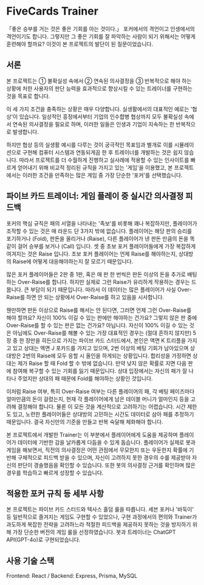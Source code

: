 # FiveCards Trainer

「좋은 승부를 거는 것은 좋은 기회를 아는 것이다.」 포커에서의 격언이고 인생에서의 격언이기도 합니다. 그렇지만 그 좋은 기회를 잘 파악하는 사람이 되기 위해서는 어떻게 훈련해야 할까요? 이것이 본 프로젝트의 발단이 된 질문이었습니다.

## 서론

본 프로젝트는 ① 불확실성 속에서 ② 연속된 의사결정을 ③ 반복적으로 해야 하는 상황에 처한 사용자의 판단 능력을 효과적으로 향상시킬 수 있는 트레이너를 구현하는 것을 목표로 합니다.

이 세 가지 조건을 충족하는 상황은 매우 다양합니다. 실생활에서의 대표적인 예로는 '협상'이 있습니다. 일상적인 흥정에서부터 기업의 인수합병 협상까지 모두 불확실성 속에서 연속된 의사결정을 필요로 하며, 이러한 일들은 인생과 기업이 지속하는 한 반복적으로 발생합니다.

하지만 협상 등의 실생활 예시를 다루는 것이 궁극적인 목표임과 별개로 이를 시뮬레이션으로 구현해 컴퓨터 시스템과 연동되게끔 한 후 트레이너를 개발하는 것은 쉽지 않습니다. 따라서 프로젝트를 더 수월하게 진행하고 실사례에 적용할 수 있는 인사이트를 빠르게 얻어내기 위해 비교적 정리된 규칙을 가지고 있는 '게임'을 이용했고, 본 프로젝트에서는 이러한 조건을 만족하는 많은 게임 중 가장 단순한 '포커'를 선택했습니다.

## 파이브 카드 트레이너: 게임 플레이 중 실시간 의사결정 피드백 

포커의 핵심 규칙은 패의 서열을 나타내는 '족보'를 비롯해 꽤나 복잡하지만, 플레이어가 조작할 수 있는 것은 매 라운드 단 3가지 밖에 없습니다. 플레이어는 해당 판의 승리를 포기하거나 (Fold), 판돈을 올리거나 (Raise), 다른 플레이어가 낸 판돈 만큼의 돈을 똑같이 걸어 승부를 보거나 (Call) 입니다. 셋 중 초보 포커 플레이어들에게 가장 복잡하게 여겨지는 것은 Raise 입니다. 초보 포커 플레이어는 언제 Raise를 해야하는지, 상대방의 Raise에 어떻게 대응해야하는지 잘 모르기 때문입니다.

많은 포커 플레이어들은 2판 중 1판, 혹은 매 판 한 번씩은 판돈 이상의 돈을 추가로 배팅하는 Over-Raise를 합니다. 하지만 실제로 그런 Raise가 유리하게 작용하는 경우는 드뭅니다. 큰 부담이 되기 때문입니다. 따라서 이 데이터는 많은 플레이어가 사실 Over-Raise를 하면 안 되는 상황에서 Over-Raise를 하고 있음을 시사합니다.

웬만하면 판돈 이상으로 Raise를 해서는 안 된다면, 그러면 언제 그런 Over-Raise를 해야 할까요? 자신이 100% 이길 수 있는 판에만 해야하는 건가요? 그렇지 않은 판 중에 Over-Raise를 할 수 있는 판은 없는 건가요? 아닙니다. 자신이 100% 이길 수 있는 것은 아님에도 Over-Raise를 해볼 수 있는 가장 대표적인 경우는 (절대 흔하지 않지만) 5장 중 한 장만을 히든으로 가지는 파이브 카드 스터드에서, 본인은 액면 K 트리플을 가지고 있고 상대는 액면 J 포카드를 가지고 있으며, 2번 이상의 베팅 기회가 남아있으며 상대방은 2번의 Raise에 모두 응할 시 올인을 하게되는 상황입니다. 합리성을 가정하면 상대는 제가 Raise 할 때 Fold 할 수 밖에 없습니다. 만약 낮지 않은 확률로 지면 다음 판에 참여해 복구할 수 있는 기회를 잃기 때문입니다. 상대 입장에서는 자신의 패가 잘 나타나 주었지만 상대의 패 때문에 Fold를 해야하는 상황인 것입니다.

이처럼 Raise 여부, 특히 Over-Raise 여부는 다른 플레이어의 패, 각 베팅 페이즈마다 얼마만큼의 돈이 걸렸는지, 현재 각 플레이어에게 남은 테이블 머니가 얼마인지 등을 고려해 결정해야 합니다. 물론 이 모든 것을 계산적으로 고려하기는 어렵습니다. 시간 제한도 있고, 노련한 플레이어들은 상대방의 고민하는 시간도 데이터로 삼아 패를 추정하기 때문입니다. 결국 자신만의 기준을 만들고 반복 숙달해 체화해야 합니다.

본 프로젝트에서 개발한 Trainer는 이 부분에서 플레이어에게 도움을 제공하며 플레이어가 데이터에 기반한 감을 날카롭게 다듬을 수 있게 돕습니다. 플레이어가 실제로 봇과 게임을 해보면서, 직전의 의사결정은 어떤 관점에서 무모한지 또는 우둔한지 확률에 기반해 구체적으로 피드백 받을 수 있으며, 자신이 고려하지 못한 경우의 수를 제공받아 자신의 판단이 경솔했음을 확인할 수 있습니다. 또한 봇의 의사결정 근거를 확인하며 많은 경우를 학습하고 빠르게 성장할 수 있습니다.

## 적용한 포커 규칙 등 세부 사항

본 프로젝트는 파이브 카드 스터드와 텍사스 홀덤 룰을 따릅니다.  세븐 포커나 '바둑이' 등 일반적으로 즐겨지는 게임도 구현할 수 있었으나, 구현 과정에서의 편의와 Trainer가 과도하게 복잡한 전략을 고려하느라 적절한 피드백을 제공하지 못하는 것을 방지하기 위해 가장 단순한 버전의 게임 룰을 선정하였습니다. 봇과 트레이너는 ChatGPT API(GPT-4o)로 구현되었습니다.

## 사용 기술 스택 
Frontend: React / Backend: Express, Prisma, MySQL
